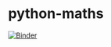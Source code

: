 # python-maths

[![Binder](https://mybinder.org/badge_logo.svg)](https://mybinder.org/v2/gh/programmaton/python-maths/HEAD)
